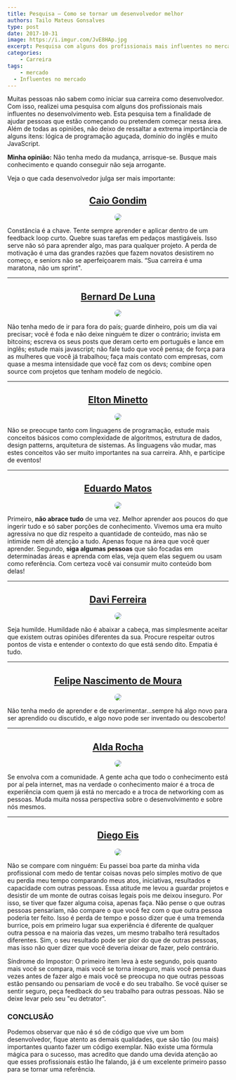 ```yaml
---
title: Pesquisa – Como se tornar um desenvolvedor melhor
authors: Tailo Mateus Gonsalves
type: post
date: 2017-10-31
image: https://i.imgur.com/JvE8HAp.jpg
excerpt: Pesquisa com alguns dos profissionais mais influentes no mercado.
categories:
	- Carreira
tags:
	- mercado
  - Influentes no mercado
---
```


<style type="text/css">
	.span_center {
		text-align: center; 
		display: block;
	}

	.image_center {
		max-width: 190px !important;
		width: auto !important;
		text-align: center;
		display: inline-block;
		border-radius: 100%;
	}

</style>

Muitas pessoas não sabem como iniciar sua carreira como desenvolvedor. Com isso, realizei uma pesquisa com alguns dos profissionais mais influentes no desenvolvimento web. Esta pesquisa tem a finalidade de ajudar pessoas que estão começando ou pretendem começar nessa área. Além de todas as opiniões, não deixo de ressaltar a extrema importância de alguns itens: lógica de programação aguçada, domínio do inglês e muito JavaScript.  

<strong>Minha opinião:</strong> Não tenha medo da mudança, arrisque-se. Busque mais conhecimento e quando conseguir não seja arrogante. 

Veja o que cada desenvolvedor julga ser mais importante: 


## <a href='https://twitter.com/caio_gondim' target='_blank' style='text-align: center; display: block;'>Caio Gondim</a>


<span class="span_center">
<img src='https://i.imgur.com/y4LATXb.jpg' class="image_center"/>
</span>

Constância é a chave. Tente sempre aprender e aplicar dentro de um feedback loop curto. Quebre suas tarefas em pedaços mastigáveis. Isso serve não só para aprender algo, mas para qualquer projeto. A perda de motivação é uma das grandes razões que fazem novatos desistirem no começo, e seniors não se aperfeiçoarem mais.
“Sua carreira é uma maratona, não um sprint".

<hr />

## <a href="https://twitter.com/bernarddeluna" target='_blank' style='text-align: center; display: block;'>Bernard De Luna</a>

<span class="span_center">
<img src='https://i.imgur.com/ZzkHwcX.jpg' class="image_center"/>
</span>

Não tenha medo de ir para fora do país; guarde dinheiro, pois um dia vai precisar; você é foda e não deixe ninguém te dizer o contrário; invista em bitcoins; escreva os seus posts que deram certo em português e lance em inglês; estude mais javascript; não fale tudo que você pensa; de força para as mulheres que você já trabalhou; faça mais contato com empresas, com quase a mesma intensidade que você faz com os devs; combine open source com projetos que tenham modelo de negócio.

<hr />

## <a href="https://twitter.com/eminetto" target='_blank' style='text-align: center; display: block;'>Elton Minetto</a>

<span class="span_center">
<img src='https://i.imgur.com/bl4qtiJ.jpg' class="image_center"/>
</span>

Não se preocupe tanto com linguagens de programação, estude mais conceitos básicos como complexidade de algoritmos, estrutura de dados, design patterns, arquitetura de sistemas. As linguagens vão mudar, mas estes conceitos vão ser muito importantes na sua carreira. Ahh, e participe de eventos!

<hr />

## <a href="https://twitter.com/eduardojmatos" target='_blank' style='text-align: center; display: block;'>Eduardo Matos</a>

<span class="span_center">
<img src='https://i.imgur.com/arye58v.jpg' class="image_center"/>
</span>

Primeiro, <strong>não abrace tudo</strong> de uma vez. Melhor aprender aos poucos do que ingerir tudo e só saber porções de conhecimento. Vivemos uma era muito agressiva no que diz respeito a quantidade de conteúdo, mas não se intimide nem dê atenção a tudo. Apenas foque na área que você quer aprender. Segundo, <strong>siga algumas pessoas</strong> que são focadas em determinadas áreas e aprenda com elas, veja quem elas seguem ou usam como referência. Com certeza você vai consumir muito conteúdo bom delas!

<hr />

## <a href="https://twitter.com/davitferreira" target='_blank' style='text-align: center; display: block;'>Davi Ferreira</a>

<span class="span_center">
<img src='https://i.imgur.com/ZqA2PcE.jpg' class="image_center"/>
</span>

Seja humilde. Humildade não é abaixar a cabeça, mas simplesmente aceitar que existem outras opiniões diferentes da sua. Procure respeitar outros pontos de vista e entender o contexto do que está sendo dito. Empatia é tudo.

<hr />

## <a href="https://twitter.com/felipenmoura" target='_blank' style='text-align: center; display: block;'>Felipe Nascimento de Moura</a>

<span class="span_center">
<img src='https://i.imgur.com/GELcAPd.jpg' class="image_center"/>
</span>

Não tenha medo de aprender e de experimentar...sempre há algo novo para ser aprendido ou discutido, e algo novo pode ser inventado ou descoberto!

<hr />

## <a href="https://twitter.com/mjcoffeeholick" target='_blank' style='text-align: center; display: block;'>Alda Rocha</a>

<span class="span_center">
<img src='https://i.imgur.com/snVnbDt.jpg' class="image_center"/>
</span>

Se envolva com a comunidade. A gente acha que todo o conhecimento está por aí pela internet, mas na verdade o conhecimento maior é a troca de experiência com quem já está no mercado e a troca de networking com as pessoas. Muda muita nossa perspectiva sobre o desenvolvimento e sobre nós mesmos.

<hr />

## <a href="https://twitter.com/diegoeis" target='_blank' style='text-align: center; display: block;'>Diego Eis</a>

<span class="span_center">
<img src='https://i.imgur.com/ovSL5Av.jpg' class="image_center"/>
</span>

Não se compare com ninguém: Eu passei boa parte da minha vida profissional com medo de tentar coisas novas pelo simples motivo de que eu perdia meu tempo comparando meus atos, iniciativas, resultados e capacidade com outras pessoas. Essa atitude me levou a guardar projetos e desistir de um monte de outras coisas legais pois me deixou inseguro. Por isso, se tiver que fazer alguma coisa, apenas faça. Não pense o que outras pessoas pensariam, não compare o que você fez com o que outra pessoa poderia ter feito. Isso é perda de tempo e posso dizer que é uma tremenda burrice, pois em primeiro lugar sua experiência é diferente de qualquer outra pessoa e na maioria das vezes, um mesmo trabalho terá resultados diferentes. Sim, o seu resultado pode ser pior do que de outras pessoas, mas isso não quer dizer que você deveria deixar de fazer, pelo contrário.

Síndrome do Impostor: O primeiro item leva à este segundo, pois quanto mais você se compara, mais você se torna inseguro, mais você pensa duas vezes antes de fazer algo e mais você se preocupa no que outras pessoas estão pensando ou pensariam de você e do seu trabalho. Se você quiser se sentir seguro, peça feedback do seu trabalho para outras pessoas. Não se deixe levar pelo seu "eu detrator".



### CONCLUSÃO

Podemos observar que não é só de código que vive um bom desenvolvedor, fique atento as demais qualidades, que são tão (ou mais) importantes quanto fazer um código exemplar. Não existe uma fórmula mágica para o sucesso, mas acredito que dando uma devida atenção ao que esses profissionais estão lhe falando, já é um excelente primeiro passo para se tornar uma referência.
